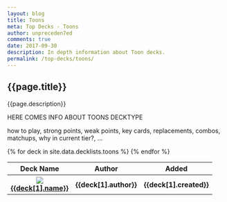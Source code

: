 ```yaml
---
layout: blog
title: Toons
meta: Top Decks - Toons
author: unpreceden7ed
comments: true
date: 2017-09-30
description: In depth information about Toon decks.
permalink: /top-decks/toons/
---
```


## {{page.title}}

<p class="text-muted"> {{page.description}} </p>

<div>
    <p>HERE COMES INFO ABOUT TOONS DECKTYPE</p>
    <p>how to play, strong points, weak points, key cards, replacements, combos, matchups, why in current tier?, ...</p>
</div>

<table class="table">
    <thead>
        <tr>
            <th>Deck Name</th>
            <th>Author</th>
            <th>Added</th>
        </tr>
    </thead>
    <tbody>
        {% for deck in site.data.decklists.toons %}
            <tr>
                <th>
                    <div class="row">
                        <div class="col-lg-1">
                            <div class="thumbnail">
                                <img src="https://yugiohprices.com/api/card_image/{{deck[1].main[0].name}}" class="portrait" />  
                            </div>
                        </div>
                        <div class="col-lg-11">
                            <a href="{{site.url}}/top-decks/toons/{{deck[1].name | downcase | replace: " ", "-" }}">{{deck[1].name}}</a>    
                        </div>
                    </div>
                </th>
                <th>{{deck[1].author}}</th>
                <th>{{deck[1].created}}</th>
            </tr>
        {% endfor %}
    </tbody>
</table>